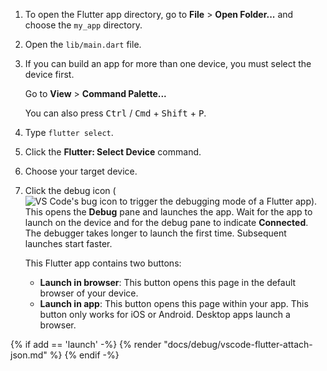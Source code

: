 1. To open the Flutter app directory, go to
   **File** <span aria-label="and then">></span>
   **Open Folder...** and choose the `my_app` directory.

1. Open the `lib/main.dart` file.

1. If you can build an app for more than one device,
   you must select the device first.

   Go to
   **View** <span aria-label="and then">></span>
   **Command Palette...**

   You can also press <kbd>Ctrl</kbd> / <kbd>Cmd</kbd> +
   <kbd>Shift</kbd> + <kbd>P</kbd>.

1. Type `flutter select`.

1. Click the **Flutter: Select Device** command.

1. Choose your target device.

1. Click the debug icon
   (![VS Code's bug icon to trigger the debugging mode of a Flutter app](/assets/images/docs/testing/debugging/vscode-ui/icons/debug.png)).
   This opens the **Debug** pane and launches the app.
   Wait for the app to launch on the device and for the debug pane to
   indicate **Connected**.
   The debugger takes longer to launch the first time.
   Subsequent launches start faster.

   This Flutter app contains two buttons:

   - **Launch in browser**: This button opens this page in the
     default browser of your device.
   - **Launch in app**: This button opens this page within your app.
     This button only works for iOS or Android. Desktop apps launch a browser.

{% if add == 'launch' -%}
{% render "docs/debug/vscode-flutter-attach-json.md" %}
{% endif -%}
